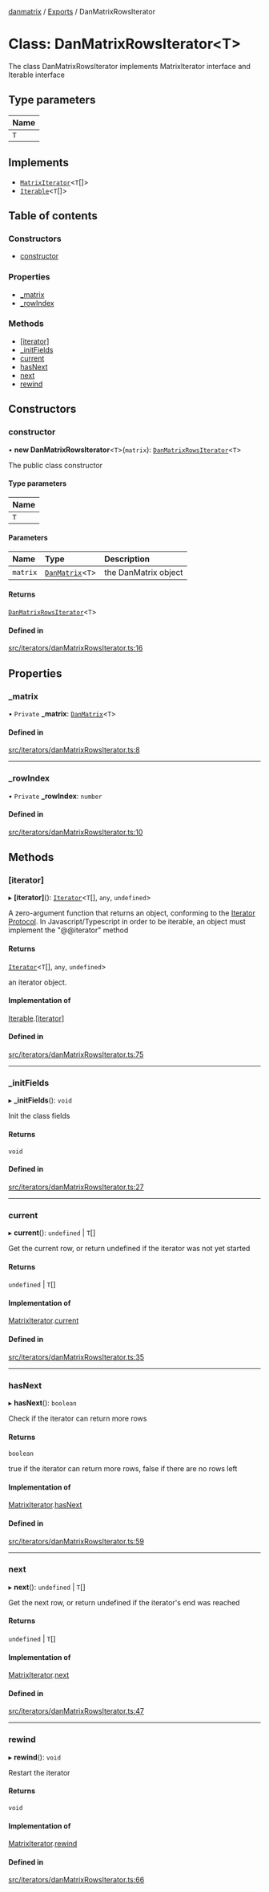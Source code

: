 [danmatrix](../README.md) / [Exports](../modules.md) / DanMatrixRowsIterator

# Class: DanMatrixRowsIterator\<T\>

The class DanMatrixRowsIterator implements MatrixIterator interface and Iterable interface

## Type parameters

| Name |
| :------ |
| `T` |

## Implements

- [`MatrixIterator`](../interfaces/MatrixIterator.md)\<`T`[]\>
- [`Iterable`](../interfaces/internal_.Iterable.md)\<`T`[]\>

## Table of contents

### Constructors

- [constructor](DanMatrixRowsIterator.md#constructor)

### Properties

- [\_matrix](DanMatrixRowsIterator.md#_matrix)
- [\_rowIndex](DanMatrixRowsIterator.md#_rowindex)

### Methods

- [[iterator]](DanMatrixRowsIterator.md#[iterator])
- [\_initFields](DanMatrixRowsIterator.md#_initfields)
- [current](DanMatrixRowsIterator.md#current)
- [hasNext](DanMatrixRowsIterator.md#hasnext)
- [next](DanMatrixRowsIterator.md#next)
- [rewind](DanMatrixRowsIterator.md#rewind)

## Constructors

### constructor

• **new DanMatrixRowsIterator**\<`T`\>(`matrix`): [`DanMatrixRowsIterator`](DanMatrixRowsIterator.md)\<`T`\>

The public class constructor

#### Type parameters

| Name |
| :------ |
| `T` |

#### Parameters

| Name | Type | Description |
| :------ | :------ | :------ |
| `matrix` | [`DanMatrix`](DanMatrix.md)\<`T`\> | the DanMatrix object |

#### Returns

[`DanMatrixRowsIterator`](DanMatrixRowsIterator.md)\<`T`\>

#### Defined in

[src/iterators/danMatrixRowsIterator.ts:16](https://github.com/evildead/DanMatrix/blob/f0a3730/src/iterators/danMatrixRowsIterator.ts#L16)

## Properties

### \_matrix

• `Private` **\_matrix**: [`DanMatrix`](DanMatrix.md)\<`T`\>

#### Defined in

[src/iterators/danMatrixRowsIterator.ts:8](https://github.com/evildead/DanMatrix/blob/f0a3730/src/iterators/danMatrixRowsIterator.ts#L8)

___

### \_rowIndex

• `Private` **\_rowIndex**: `number`

#### Defined in

[src/iterators/danMatrixRowsIterator.ts:10](https://github.com/evildead/DanMatrix/blob/f0a3730/src/iterators/danMatrixRowsIterator.ts#L10)

## Methods

### [iterator]

▸ **[iterator]**(): [`Iterator`](../interfaces/internal_.Iterator.md)\<`T`[], `any`, `undefined`\>

A zero-argument function that returns an object, conforming to the [Iterator Protocol](https://developer.mozilla.org/en-US/docs/Web/JavaScript/Reference/Iteration_protocols#the_iterator_protocol).
In Javascript/Typescript in order to be iterable, an object must implement the "@@iterator" method

#### Returns

[`Iterator`](../interfaces/internal_.Iterator.md)\<`T`[], `any`, `undefined`\>

an iterator object.

#### Implementation of

[Iterable](../interfaces/internal_.Iterable.md).[[iterator]](../interfaces/internal_.Iterable.md#[iterator])

#### Defined in

[src/iterators/danMatrixRowsIterator.ts:75](https://github.com/evildead/DanMatrix/blob/f0a3730/src/iterators/danMatrixRowsIterator.ts#L75)

___

### \_initFields

▸ **_initFields**(): `void`

Init the class fields

#### Returns

`void`

#### Defined in

[src/iterators/danMatrixRowsIterator.ts:27](https://github.com/evildead/DanMatrix/blob/f0a3730/src/iterators/danMatrixRowsIterator.ts#L27)

___

### current

▸ **current**(): `undefined` \| `T`[]

Get the current row, or return undefined if the iterator was not yet started

#### Returns

`undefined` \| `T`[]

#### Implementation of

[MatrixIterator](../interfaces/MatrixIterator.md).[current](../interfaces/MatrixIterator.md#current)

#### Defined in

[src/iterators/danMatrixRowsIterator.ts:35](https://github.com/evildead/DanMatrix/blob/f0a3730/src/iterators/danMatrixRowsIterator.ts#L35)

___

### hasNext

▸ **hasNext**(): `boolean`

Check if the iterator can return more rows

#### Returns

`boolean`

true if the iterator can return more rows, false if there are no rows left

#### Implementation of

[MatrixIterator](../interfaces/MatrixIterator.md).[hasNext](../interfaces/MatrixIterator.md#hasnext)

#### Defined in

[src/iterators/danMatrixRowsIterator.ts:59](https://github.com/evildead/DanMatrix/blob/f0a3730/src/iterators/danMatrixRowsIterator.ts#L59)

___

### next

▸ **next**(): `undefined` \| `T`[]

Get the next row, or return undefined if the iterator's end was reached

#### Returns

`undefined` \| `T`[]

#### Implementation of

[MatrixIterator](../interfaces/MatrixIterator.md).[next](../interfaces/MatrixIterator.md#next)

#### Defined in

[src/iterators/danMatrixRowsIterator.ts:47](https://github.com/evildead/DanMatrix/blob/f0a3730/src/iterators/danMatrixRowsIterator.ts#L47)

___

### rewind

▸ **rewind**(): `void`

Restart the iterator

#### Returns

`void`

#### Implementation of

[MatrixIterator](../interfaces/MatrixIterator.md).[rewind](../interfaces/MatrixIterator.md#rewind)

#### Defined in

[src/iterators/danMatrixRowsIterator.ts:66](https://github.com/evildead/DanMatrix/blob/f0a3730/src/iterators/danMatrixRowsIterator.ts#L66)

